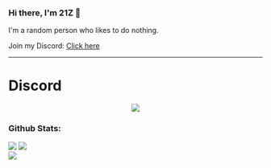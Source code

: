 ### Hi there, I'm 21Z 👋

I'm a random person who likes to do nothing.

Join my Discord: [Click here](https://discord.gg/aMrNUfJZWJ)

---

# Discord
<p align="center">
   <a href="https://discord.com/users/780356848737058857">
      <img src="https://lanyard.cnrad.dev/api/780356848737058857?animated=true&hideDiscrim=true&bg=010409" />
   </a>
</p>

### Github Stats:
  
  <img src="https://github-readme-stats.vercel.app/api?username=21Z&theme=tokyonight&show_icons=true&hide_border=true" />
  <img src="https://github-readme-streak-stats.herokuapp.com/?user=21Z&theme=tokyonight&hide_border=true" />
  <br>
  <img src="https://github-readme-activity-graph.vercel.app/graph?username=21Z&theme=tokyonight&hide_border=true&bg_color=1A1B27" />

[discord]: https://dsc.gg/21z
[nodejs]: https://nodejs.org/
